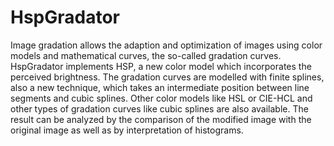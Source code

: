 # HspGradator
Image gradation allows the adaption and optimization of images using color models and mathematical curves, the so-called gradation curves. HspGradator implements HSP, a new color model which incorporates the perceived brightness. The gradation curves are modelled with finite splines, also a new technique, which takes an intermediate position between line segments and cubic splines. Other color models like HSL or CIE-HCL and other types of gradation curves like cubic splines are also available. The result can be analyzed by the comparison of the modified image with the original image as well as by interpretation of histograms.
